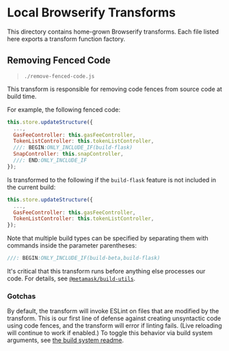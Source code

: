# Local Browserify Transforms

This directory contains home-grown Browserify transforms.
Each file listed here exports a transform function factory.

## Removing Fenced Code

> `./remove-fenced-code.js`

This transform is responsible for removing code fences from source code at build time.

For example, the following fenced code:

```javascript
this.store.updateStructure({
  ...,
  GasFeeController: this.gasFeeController,
  TokenListController: this.tokenListController,
  ///: BEGIN:ONLY_INCLUDE_IF(build-flask)
  SnapController: this.snapController,
  ///: END:ONLY_INCLUDE_IF
});
```

Is transformed to the following if the `build-flask` feature is not included in the current build:

```javascript
this.store.updateStructure({
  ...,
  GasFeeController: this.gasFeeController,
  TokenListController: this.tokenListController,
});
```

Note that multiple build types can be specified by separating them with
commands inside the parameter parentheses:

```javascript
///: BEGIN:ONLY_INCLUDE_IF(build-beta,build-flask)
```

It's critical that this transform runs before anything else processes our code.
For details, see [`@metamask/build-utils`](https://github.com/BlockStar/core/tree/main/packages/build-utils).

### Gotchas

By default, the transform will invoke ESLint on files that are modified by the transform.
This is our first line of defense against creating unsyntactic code using code fences, and the transform will error if linting fails.
(Live reloading will continue to work if enabled.)
To toggle this behavior via build system arguments, see [the build system readme](../README.md).
